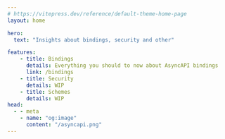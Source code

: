 ```yaml
---
# https://vitepress.dev/reference/default-theme-home-page
layout: home

hero:
  text: "Insights about bindings, security and other"

features:
    - title: Bindings
      details: Everything you should to now about AsyncAPI bindings
      link: /bindings
    - title: Security
      details: WIP
    - title: Schemes
      details: WIP
head:
  - - meta
    - name: "og:image"
      content: "/asyncapi.png"
---
```


